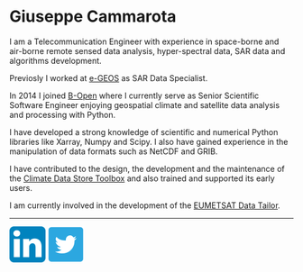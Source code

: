 Giuseppe Cammarota
==================

I am a Telecommunication Engineer with experience in space-borne and air-borne remote sensed data analysis, hyper-spectral data, SAR data and algorithms development.

Previosly I worked at [e-GEOS][a] as SAR Data Specialist. 

In 2014 I joined [B-Open][0] where I currently serve as Senior Scientific Software Engineer enjoying geospatial climate and satellite data analysis and processing with Python.

I have developed a strong knowledge of scientific and numerical Python libraries like Xarray, Numpy and Scipy. I also have gained experience in the manipulation of data formats such as NetCDF and GRIB.

I have contributed to the design, the development and the maintenance of the [Climate Data Store Toolbox][b] and also trained and supported its early users.

I am currently involved in the development of the [EUMETSAT Data Tailor][c]. 

--------

[![linkedin][linkedin]][1]
[![twitter][twitter]][2]

[a]: http://www.e-geos.it/
[b]: https://cds.climate.copernicus.eu/
[c]: https://www.eumetsat.int/data-tailor
[0]: https://bopen.eu
[linkedin]: assets/linkedin.png
[twitter]: assets/twitter.png
[1]: https://www.linkedin.com/in/giuseppecammarota
[2]: https://twitter.com/GiusCammarota
